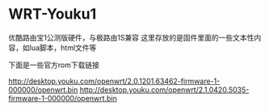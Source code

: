 # WRT-Youku1 
优酷路由宝1公测版硬件，与极路由1S兼容
这里存放的是固件里面的一些文本性内容，如lua脚本，html文件等

下面是一些官方rom下载链接

http://desktop.youku.com/openwrt/2.0.1201.63462-firmware-1-000000/openwrt.bin
http://desktop.youku.com/openwrt/2.1.0420.5035-firmware-1-000000/openwrt.bin
